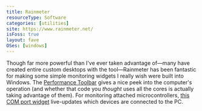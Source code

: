 ```yaml
---
title: Rainmeter
resourceType: Software
categories: [utilities]
site: https://www.rainmeter.net/
isFoss: true
layout: fave
OSes: [windows]
---
```


Though far more powerful than I've ever taken advantage of&mdash;many have created entire custom desktops with the tool&mdash;Rainmeter has been fantastic for making some simple monitoring widgets I really wish were built into Windows. The [Performance Toolbar](/projects/performanceToolbar) gives a nice peek into the computer's operation (and whether that code you *thought* uses all the cores is actually taking advantage of them). For monitoring attached microcontrollers, [this COM port widget](/projects/comPortWidget) live-updates which devices are connected to the PC.